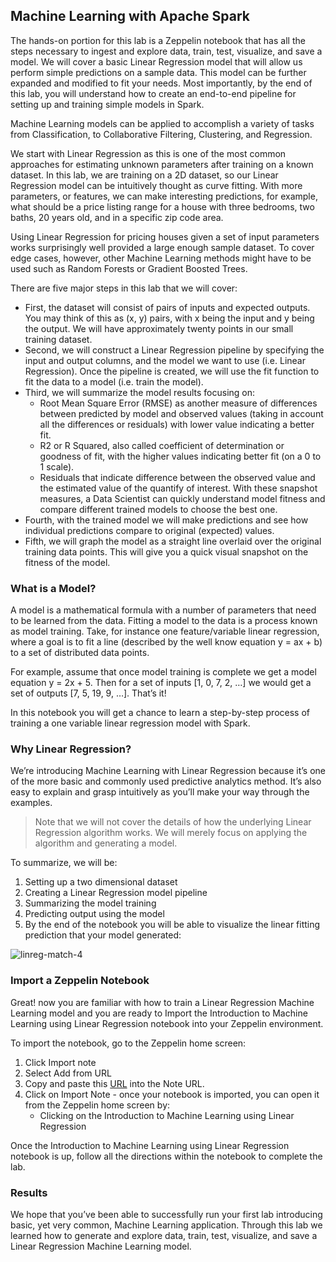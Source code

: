 ## Machine Learning with Apache Spark

The hands-on portion for this lab is a Zeppelin notebook that has all the steps necessary to ingest and explore data, train, test, visualize, and save a model. We will cover a basic Linear Regression model that will allow us perform simple predictions on a sample data. This model can be further expanded and modified to fit your needs. Most importantly, by the end of this lab, you will understand how to create an end-to-end pipeline for setting up and training simple models in Spark.

Machine Learning models can be applied to accomplish a variety of tasks from Classification, to Collaborative Filtering, Clustering, and Regression.

We start with Linear Regression as this is one of the most common approaches for estimating unknown parameters after training on a known dataset. In this lab, we are training on a 2D dataset, so our Linear Regression model can be intuitively thought as curve fitting. With more parameters, or features, we can make interesting predictions, for example, what should be a price listing range for a house with three bedrooms, two baths, 20 years old, and in a specific zip code area. 

Using Linear Regression for pricing houses given a set of input parameters works surprisingly well provided a large enough sample dataset. To cover edge cases, however, other Machine Learning methods might have to be used such as Random Forests or Gradient Boosted Trees.

There are five major steps in this lab that we will cover:

- First, the dataset will consist of pairs of inputs and expected outputs. You may think of this as (x, y) pairs, with x being the input and y being the output. We will have approximately twenty points in our small training dataset.
- Second, we will construct a Linear Regression pipeline by specifying the input and output columns, and the model we want to use (i.e. Linear Regression). Once the pipeline is created, we will use the fit function to fit the data to a model (i.e. train the model).
- Third, we will summarize the model results focusing on:
    - Root Mean Square Error (RMSE) as another measure of differences between predicted by model and observed values (taking in account all the differences or residuals) with lower value indicating a better fit.
    - R2 or R Squared, also called coefficient of determination or goodness of fit, with the higher values indicating better fit (on a 0 to 1 scale).
    - Residuals that indicate difference between the observed value and the estimated value of the quantify of interest. With these snapshot measures, a Data Scientist can quickly understand model fitness and compare different trained models to choose the best one.
- Fourth, with the trained model we will make predictions and see how individual predictions compare to original (expected) values.
- Fifth, we will graph the model as a straight line overlaid over the original training data points. This will give you a quick visual snapshot on the fitness of the model.

### What is a Model?

A model is a mathematical formula with a number of parameters that need to be learned from the data. Fitting a model to the data is a process known as model training. Take, for instance one feature/variable linear regression, where a goal is to fit a line (described by the well know equation y = ax + b) to a set of distributed data points.

For example, assume that once model training is complete we get a model equation y = 2x + 5. Then for a set of inputs [1, 0, 7, 2, …] we would get a set of outputs [7, 5, 19, 9, …]. That’s it!

In this notebook you will get a chance to learn a step-by-step process of training a one variable linear regression model with Spark.

### Why Linear Regression?

We’re introducing Machine Learning with Linear Regression because it’s one of the more basic and commonly used predictive analytics method. It’s also easy to explain and grasp intuitively as you’ll make your way through the examples.

>Note that we will not cover the details of how the underlying Linear Regression algorithm works. We will merely focus on applying the algorithm and generating a model.

To summarize, we will be:

1. Setting up a two dimensional dataset
2. Creating a Linear Regression model pipeline
3. Summarizing the model training
4. Predicting output using the model
5. By the end of the notebook you will be able to visualize the linear fitting prediction that your model generated:

![linreg-match-4](https://user-images.githubusercontent.com/558905/47195499-310fb400-d32a-11e8-8f34-dd7d31c09d98.jpg)

### Import a Zeppelin Notebook

Great! now you are familiar with how to train a Linear Regression Machine Learning model and you are ready to Import the Introduction to Machine Learning using Linear Regression notebook into your Zeppelin environment.

To import the notebook, go to the Zeppelin home screen:

1. Click Import note
2. Select Add from URL
3. Copy and paste this [URL](https://raw.githubusercontent.com/hortonworks/data-tutorials/master/tutorials/hdp/intro-to-machine-learning-with-apache-spark-and-apache-zeppelin/assets/Introduction%20to%20Machine%20Learning%20with%20Apache%20Spark.json) into the Note URL.
4. Click on Import Note - once your notebook is imported, you can open it from the Zeppelin home screen by:
    - Clicking on the Introduction to Machine Learning using Linear Regression

Once the Introduction to Machine Learning using Linear Regression notebook is up, follow all the directions within the notebook to complete the lab.

### Results

We hope that you’ve been able to successfully run your first lab introducing basic, yet very common, Machine Learning application. Through this lab we learned how to generate and explore data, train, test, visualize, and save a Linear Regression Machine Learning model.
